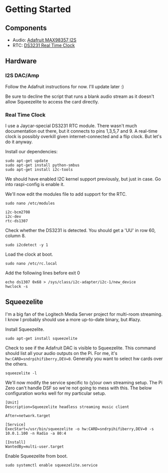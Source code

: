 # Getting Started
## Components
- Audio: [Adafruit MAX98357 I2S](https://www.adafruit.com/product/3006)
- RTC: [DS3231 Real Time Clock](https://www.jaycar.com.au/rtc-clock-module-for-raspberry-pi/p/XC9044)

## Hardware
### I2S DAC/Amp
Follow the Adafruit instructions for now. I'll update later :) 

Be sure to decline the script that runs a blank audio stream as it doesn't allow Squeezelite to access the card directly.

### Real Time Clock
I use a Jaycar-special DS3231 RTC module. There wasn't much documentation out there, but it connects to pins 1,3,5,7 and 9. A real-time clock is possibly overkill given internet-connected and a flip clock. But let's do it anyway.

Install our dependencies:
```
sudo apt-get update
sudo apt-get install python-smbus
sudo apt-get install i2c-tools
```

We should have enabled I2C kernel support previously, but just in case. Go into raspi-config is enable it.

We'll now edit the modules file to add support for the RTC.
```
sudo nano /etc/modules

i2c-bcm2708
i2c-dev
rtc-ds1307
```

Check whether the DS3231 is detected. You should get a 'UU' in row 60, column 8.
```
sudo i2cdetect -y 1
```

Load the clock at boot. 
```
sudo nano /etc/rc.local
```

Add the following lines before exit 0
```
echo ds1307 0x68 > /sys/class/i2c-adapter/i2c-1/new_device
hwclock -s
```

## Squeezelite
I'm a big fan of the Logitech Media Server project for multi-room streaming. I know I probably should use a more up-to-date binary, but #lazy. 

Install Squeezelite.
```
sudo apt-get install squeezelite
```

Check to see if the Adafruit DAC is visible to Squeezelite. This command should list all your audio outputs on the Pi. For me, it's `hw:CARD=sndrpihifiberry,DEV=0`. Generally you want to select hw cards over the others.
```
squeezelite -l
```

We'll now modify the service specific to (y)our own streaming setup. The Pi Zero can't handle DSF so we're not going to mess with this. The below configuration works well for my particular setup.
```
[Unit]
Description=Squeezelite headless streaming music client

After=network.target

[Service]
ExecStart=/usr/bin/squeezelite -o hw:CARD=sndrpihifiberry,DEV=0 -s 10.0.1.100 -n Radio -a 80:4                

[Install]
WantedBy=multi-user.target
```

Enable Squeezelite from boot.
```
sudo systemctl enable squeezelite.service
```
